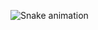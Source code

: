 ![Snake animation](https://github.com/maanu111/maanu111/blob/output/github-contribution-grid-snake.svg)
